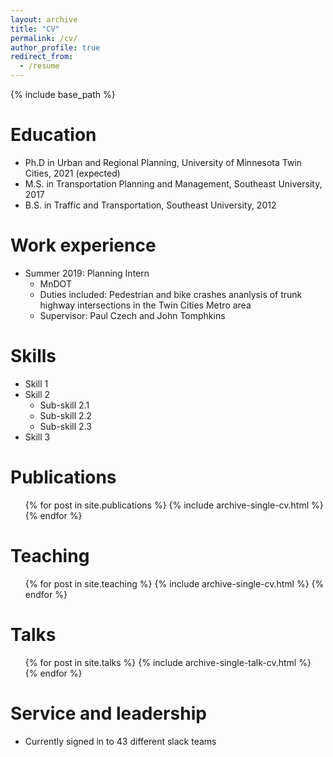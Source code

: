 ```yaml
---
layout: archive
title: "CV"
permalink: /cv/
author_profile: true
redirect_from:
  - /resume
---
```


{% include base_path %}

Education
======
* Ph.D in Urban and Regional Planning, University of Minnesota Twin Cities, 2021 (expected)
* M.S. in Transportation Planning and Management, Southeast University, 2017
* B.S. in Traffic and Transportation, Southeast University, 2012

Work experience
======
* Summer 2019: Planning Intern
  * MnDOT
  * Duties included: Pedestrian and bike crashes ananlysis of trunk highway intersections in the Twin Cities Metro area
  * Supervisor: Paul Czech and John Tomphkins
  
Skills
======
* Skill 1
* Skill 2
  * Sub-skill 2.1
  * Sub-skill 2.2
  * Sub-skill 2.3
* Skill 3

Publications
======
  <ul>{% for post in site.publications %}
    {% include archive-single-cv.html %}
  {% endfor %}</ul>
  

Teaching
======
  <ul>{% for post in site.teaching %}
    {% include archive-single-cv.html %}
  {% endfor %}</ul>

Talks
======
  <ul>{% for post in site.talks %}
    {% include archive-single-talk-cv.html %}
  {% endfor %}</ul>
  
  
Service and leadership
======
* Currently signed in to 43 different slack teams
